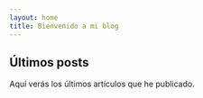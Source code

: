 ```yaml
---
layout: home
title: Bienvenido a mi blog
---
```


## Últimos posts
Aquí verás los últimos artículos que he publicado.
